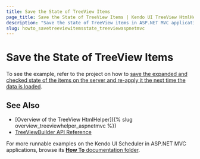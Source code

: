```yaml
---
title: Save the State of TreeView Items
page_title: Save the State of TreeView Items | Kendo UI TreeView HtmlHelper for ASP.NET MVC
description: "Save the state of TreeView items in ASP.NET MVC applications."
slug: howto_savetreeviewitemsstate_treeviewaspnetmvc
---
```


# Save the State of TreeView Items

To see the example, refer to the project on how to [save the expanded and checked state of the items on the server and re-apply it the next time the data is loaded](https://github.com/telerik/ui-for-aspnet-mvc-examples/tree/master/treeview/SavingItemsState).

## See Also

* [Overview of the TreeView HtmlHelper]({% slug overview_treeviewhelper_aspnetmvc %})
* [TreeViewBuilder API Reference](http://docs.telerik.com/aspnet-mvc/api/Kendo.Mvc.UI.Fluent/TreeViewBuilder)

For more runnable examples on the Kendo UI Scheduler in ASP.NET MVC applications, browse its [**How To** documentation folder](/helpers/treeview/how-to/).
